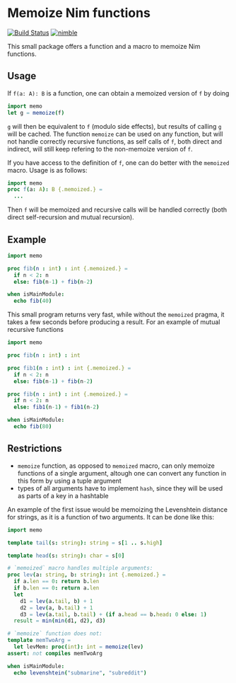 Memoize Nim functions
=====================

[![Build Status](https://travis-ci.org/andreaferretti/memo.svg?branch=master)](https://travis-ci.org/andreaferretti/memo)
[![nimble](https://raw.githubusercontent.com/yglukhov/nimble-tag/master/nimble_js.png)](https://github.com/yglukhov/nimble-tag)

This small package offers a function and a macro to memoize Nim functions.

Usage
-----

If `f(a: A): B` is a function, one can obtain a memoized version of `f` by doing

```nim
import memo
let g = memoize(f)
```

`g` will then be equivalent to `f` (modulo side effects), but results of calling `g` will be cached. The function `memoize` can be used on any function, but will not handle correctly recursive functions, as self calls of `f`, both direct and indirect, will still keep refering to the non-memoize version of `f`.

If you have access to the definition of `f`, one can do better with the `memoized` macro. Usage is as follows:

```nim
import memo
proc f(a: A): B {.memoized.} =
  ...
```

Then `f` will be memoized and recursive calls will be handled correctly (both direct self-recursion and mutual recursion).

Example
-------

```nim
import memo

proc fib(n : int) : int {.memoized.} =
  if n < 2: n
  else: fib(n-1) + fib(n-2)

when isMainModule:
  echo fib(40)
```

This small program returns very fast, while without the `memoized` pragma, it takes a few seconds before producing a result. For an example of mutual recursive functions

```nim
import memo

proc fib(n : int) : int

proc fib1(n : int) : int {.memoized.} =
  if n < 2: n
  else: fib(n-1) + fib(n-2)

proc fib(n : int) : int {.memoized.} =
  if n < 2: n
  else: fib1(n-1) + fib1(n-2)

when isMainModule:
  echo fib(80)
```

Restrictions
------------

* `memoize` function, as opposed to `memoized` macro, can only memoize functions of a single argument, altough one can convert any function in this form by using a tuple argument
* types of all arguments have to implement ``hash``, since they will be used as parts of a key in a hashtable

An example of the first issue would be memoizing the Levenshtein distance for strings, as it is a function of two arguments. It can be done like this:

```nim
import memo

template tail(s: string): string = s[1 .. s.high]

template head(s: string): char = s[0]

# `memoized` macro handles multiple arguments:
proc lev(a: string, b: string): int {.memoized.} =
  if a.len == 0: return b.len
  if b.len == 0: return a.len
  let
    d1 = lev(a.tail, b) + 1
    d2 = lev(a, b.tail) + 1
    d3 = lev(a.tail, b.tail) + (if a.head == b.head: 0 else: 1)
  result = min(min(d1, d2), d3)

# `memoize` function does not:
template memTwoArg =
  let levMem: proc(int): int = memoize(lev)
assert: not compiles memTwoArg

when isMainModule:
  echo levenshtein("submarine", "subreddit")
```
